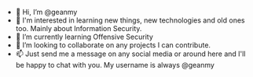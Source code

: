 - 👋 Hi, I’m @geanmy
- 👀 I'm interested in learning new things, new technologies and old ones too. Mainly about Information Security.
- 🌱 I’m currently learning Offensive Security
- 💞️ I’m looking to collaborate on any projects I can contribute.
- 📫 Just send me a message on any social media or around here and I'll be happy to chat with you. My username is always @geanmy

<!---
geanmy/geanmy is a ✨ special ✨ repository because its `README.md` (this file) appears on your GitHub profile.
You can click the Preview link to take a look at your changes.
--->
